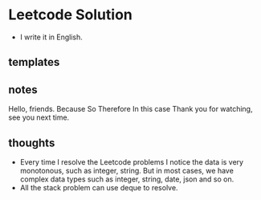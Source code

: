 # Leetcode Solution
- I write it in English.
## templates
## notes
Hello, friends.
Because
So
Therefore
In this case
Thank you for watching, see you next time. 
## thoughts
- Every time I resolve the Leetcode problems I notice the data is very monotonous, such as integer, string. But in most cases, we have complex data types such as integer, string, date, json and so on.
- All the stack problem can use deque to resolve.